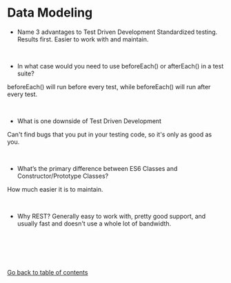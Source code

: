 # Data Modeling



* Name 3 advantages to Test Driven Development
Standardized testing.
Results first.
Easier to work with and maintain. 


&nbsp;

* In what case would you need to use beforeEach() or afterEach() in a test suite?

beforeEach() will run before every test, while beforeEach() will run after every test.

&nbsp;

* What is one downside of Test Driven Development

Can't find bugs that you put in your testing code, so it's only as good as you.

&nbsp;

* What’s the primary difference between ES6 Classes and Constructor/Prototype Classes?

How much easier it is to maintain.

&nbsp;

* Why REST?
Generally easy to work with, pretty good support, and usually fast and doesn't use a whole lot of bandwidth.


<br/><br/> 
<br/><br/> 



[Go back to table of contents](https://suhaib-ersan.github.io/reading-notes/) 